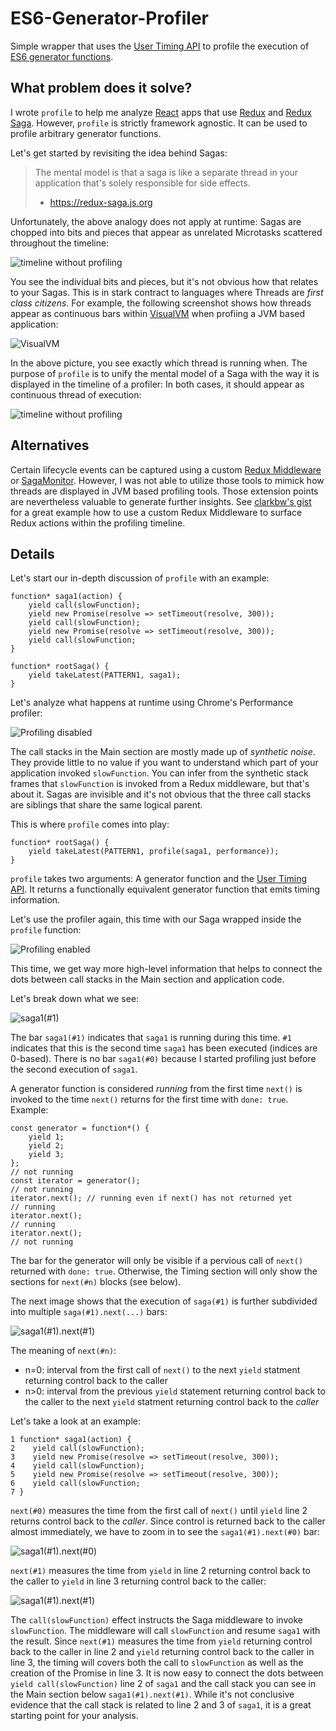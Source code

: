 # ES6-Generator-Profiler

Simple wrapper that uses the [User Timing API](https://developer.mozilla.org/en-US/docs/Web/API/User_Timing_API) to profile the execution of [ES6 generator functions](https://developer.mozilla.org/en-US/docs/Web/JavaScript/Reference/Statements/function*).

## What problem does it solve?

I wrote `profile` to help me analyze [React](https://reactjs.org) apps that use [Redux](https://redux.js.org) and [Redux Saga](https://redux-saga.js.org). However, `profile` is strictly framework agnostic. It can be used to profile arbitrary generator functions.

Let's get started by revisiting the idea behind Sagas:
> The mental model is that a saga is like a separate thread in your application that's solely responsible for side effects.
> - https://redux-saga.js.org

Unfortunately, the above analogy does not apply at runtime: Sagas are chopped into bits and pieces that appear as unrelated Microtasks scattered throughout the timeline:
 
![timeline without profiling](images/introduction-profiling-disabled.png?raw=true)

You see the individual bits and pieces, but it's not obvious how that relates to your Sagas.
This is in stark contract to languages where Threads are *first class citizens*. For example, the following screenshot shows how threads appear as continuous bars within [VisualVM](https://visualvm.github.io) when profiing a JVM based application:

![VisualVM](images/visualvm.png?raw=true)

In the above picture, you see exactly which thread is running when.
The purpose of `profile` is to unify the mental model of a Saga with the way it is displayed in the timeline of a profiler: In both cases, it should appear as continuous thread of execution:

![timeline without profiling](images/introduction-profiling-enabled.png?raw=true)

## Alternatives

Certain lifecycle events can be captured using a custom [Redux Middleware](https://redux.js.org/advanced/middleware) or [SagaMonitor](https://redux-saga.js.org/docs/api/#sagamonitor). However, I was not able to utilize those tools to mimick how threads are displayed in JVM based profiling tools. Those extension points are nevertheless valuable to generate further insights. See [clarkbw's gist](https://gist.github.com/clarkbw/966732806e7a38f5b49fd770c62a6099) for a great example how to use a custom Redux Middleware to surface Redux actions within the profiling timeline.

## Details

Let's start our in-depth discussion of `profile` with an example:
```
function* saga1(action) {
    yield call(slowFunction);
    yield new Promise(resolve => setTimeout(resolve, 300));
    yield call(slowFunction);
    yield new Promise(resolve => setTimeout(resolve, 300));
    yield call(slowFunction;
}

function* rootSaga() {
    yield takeLatest(PATTERN1, saga1);
}
```

Let's analyze what happens at runtime using Chrome's Performance profiler:

![Profiling disabled](images/ex01-profiling-disabled.png?raw=true)

The call stacks in the Main section are mostly made up of *synthetic noise*. They provide little to no value if you want to understand which part of your application invoked `slowFunction`. You can infer from the synthetic stack frames that `slowFunction` is invoked from a Redux middleware, but that's about it. Sagas are invisible and it's not obvious that the three call stacks are siblings that share the same logical parent.

This is where `profile` comes into play:
```
function* rootSaga() {
    yield takeLatest(PATTERN1, profile(saga1, performance));
}
```

`profile` takes two arguments: A generator function and the [User Timing API](https://developer.mozilla.org/en-US/docs/Web/API/User_Timing_API). It returns a functionally equivalent generator function that emits timing information.

Let's use the profiler again, this time with our Saga wrapped inside the `profile` function:

![Profiling enabled](images/ex01-profiling-enabled.png?raw=true)

This time, we get way more high-level information that helps to connect the dots between call stacks in the Main section and application code.

Let's break down what we see:

![saga1(#1)](images/ex01-profiling-enabled-saga1.png?raw=true)

The bar `saga1(#1)` indicates that `saga1` is running during this time. `#1` indicates that this is the second time `saga1` has been executed (indices are 0-based). There is no bar `saga1(#0)` because I started profiling just before the second execution of `saga1`.  

A generator function is considered *running* from the first time `next()` is invoked to the time `next()` returns for the first time with `done: true`. Example:
```
const generator = function*() {
    yield 1;
    yield 2;
    yield 3;
};
// not running
const iterator = generator();
// not running
iterator.next(); // running even if next() has not returned yet
// running
iterator.next();
// running
iterator.next();
// not running

```
The bar for the generator will only be visible if a pervious call of `next()` returned with `done: true`. Otherwise, the Timing section will only show the sections for `next(#n)` blocks (see below).

The next image shows that the execution of `saga(#1)` is further subdivided into multiple `saga(#1).next(...)` bars:

![saga1(#1).next(#1)](images/ex01-profiling-enabled-saga1-next1.png?raw=true)

The meaning of `next(#n)`:
- n=0: interval from the first call of `next()` to the next `yield` statment returning control back to the caller
- n>0: interval from the previous `yield` statement returning control back to the caller to the next `yield` statment returning control back to the *caller*

Let's take a look at an example:
```
1 function* saga1(action) {
2    yield call(slowFunction);
3    yield new Promise(resolve => setTimeout(resolve, 300));
4    yield call(slowFunction);
5    yield new Promise(resolve => setTimeout(resolve, 300));
6    yield call(slowFunction;
7 }
```

`next(#0)` measures the time from the first call of `next()` until `yield` line 2 returns control back to the *caller*. Since control is returned back to the caller almost immediately, we have to zoom in to see the `saga1(#1).next(#0)` bar:

![saga1(#1).next(#0)](images/ex01-profiling-enabled-saga1-next0.png?raw=true)

`next(#1)` measures the time from `yield` in line 2 returning control back to the caller to `yield` in line 3 returning control back to the caller:

![saga1(#1).next(#1)](images/ex01-profiling-enabled-saga1-next1.png?raw=true)

The `call(slowFunction)` effect instructs the Saga middleware to invoke `slowFunction`. The middleware will call `slowFunction` and resume `saga1` with the result. Since `next(#1)` measures the time from `yield` returning control back to the caller in line 2 and `yield` returning control back to the caller in line 3, the timing will covers both the call to `slowFunction` as well as the creation of the Promise in line 3. It is now easy to connect the dots between `yield call(slowFunction)` line 2 of `saga1` and the call stack you can see in the Main section below `saga1(#1).next(#1)`. While it's not conclusive evidence that the call stack is related to line 2 and 3 of `saga1`, it is a great starting point for your analysis.
